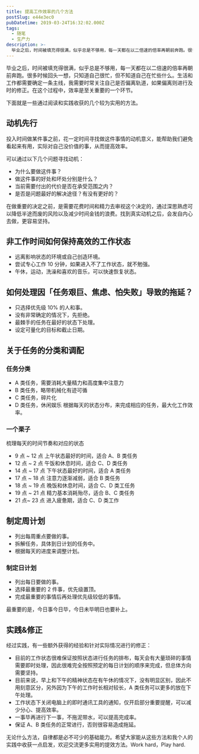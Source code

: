 ```yaml
---
title: 提高工作效率的几个方法
postSlug: e44e3ec0
pubDatetime: 2019-03-24T16:32:02.000Z
tags:
  - 随笔
  - 生产力
description: >-
  毕业之后，时间被填充得很满，似乎总是不够用，每一天都在以二倍速的倍率再朝前奔跑。很多时候回头一想，只知道自己很忙，但不知道自己在忙些什么。生活和工作都需要确定一条主线，我需要时常关注自己是否偏离轨道，如果偏离则进行及时的修正。在这个过程中，效率是至关重要的一个环节。
---
```


毕业之后，时间被填充得很满，似乎总是不够用，每一天都在以二倍速的倍率再朝前奔跑。很多时候回头一想，只知道自己很忙，但不知道自己在忙些什么。生活和工作都需要确定一条主线，我需要时常关注自己是否偏离轨道，如果偏离则进行及时的修正。在这个过程中，效率是至关重要的一个环节。

<!-- more -->

下面就是一些通过阅读和实践收获的几个较为实用的方法。

## 动机先行

投入时间做某件事之前，花一定时间寻找做这件事情的动机意义，能帮助我们避免看起来有用，实际对自己没价值的事，从而提高效率。

可以通过以下几个问题寻找动机：

- 为什么要做这件事？
- 做这件事的好处和坏处分别是什么？
- 当前需要付出的代价是否在承受范围之内？
- 是否是问题最好的解决途径？有没有更好的？

在做重要的决定之前，是需要花费时间和精力去审视这个决定的，通过深思熟虑可以降低半途而废的风险以及减少时间金钱的浪费。找到真实动机之后，会发自内心去做，更容易坚持。

## 非工作时间如何保持高效的工作状态

- 远离影响状态的环境或自己创造环境。
- 尝试专心工作 10 分钟，如果进入不了工作状态，就不勉强。
- 午休，运动，洗澡和喜欢的音乐，可以快速恢复状态。

## 如何处理因「任务艰巨、焦虑、怕失败」导致的拖延？

- 只选择优先级 10% 的人和事。
- 没有非常确定的情况下，先拒绝。
- 最棘手的任务在最好的状态下处理。
- 设定可量化的目标和截止日期。

## 关于任务的分类和调配

### 任务分类

- A 类任务，需要消耗大量精力和高度集中注意力
- B 类任务，略带机械化有迹可循
- C 类任务，碎片化
- D 类任务，休闲娱乐
  根据每天的状态分布，来完成相应的任务，最大化工作效率。

### 一个栗子

梳理每天的时间节奏和对应的状态

- 9 点 ~ 12 点 上午状态最好的时间，适合 A、B 类任务
- 12 点 ~ 2 点 午饭和休息时间，适合 C、D 类任务
- 14 点 ~ 17 点 下午状态最好的时间，适合 A 类任务
- 17 点 ~ 18 点 注意力逐渐减弱，适合 B 类任务
- 18 点 ~ 19 点 晚饭和休息时间，适合 C、D 类工任务
- 19 点 ~ 21 点 精力基本消耗殆尽，适合 B、C 类任务
- 21 点~ 23 点 进入疲惫期，适合 C、D 类工作

## 制定周计划

- 列出每周重点要做的事。
- 拆解任务，具体到日计划的任务中。
- 根据每天的进度来调整计划。

### 制定日计划

- 列出每日要做的事。
- 选择最重要的 2 件事，优先级置顶。
- 完成最重要的事情后再处理优先级较低的事情。

最重要的是，今日事今日毕，今日未毕明日也要补上。

## 实践&修正

经过实践，有一些额外获得的经验和针对实际情况进行的修正：

- 目前的工作状态很难保证按照状态进行任务的排布，每天会有大量琐碎的事情需要即时处理，因此很难完全按照预定的每日计划的顺序来完成，但总体方向需要坚持。
- 目前来说，早上和下午的精神状态在有午休的情况下，没有明显区别，因此不用刻意区分，另外因为下午的工作时长相对较长，A 类任务可以更多的放在下午处理。
- 工作状态下关闭电脑上的即时通讯工具的通知，仅开启部分重要提醒，可以减少分心、提高效率。
- 一事毕再进行下一事，不拖泥带水，可以提高完成率。
- 保证 A、B 类任务的正常进行，否则很容易造成拖延。

无论什么方法，自律都是必不可少的基础能力。希望大家能从这些方法和我个人的实践中收获一点启发，欢迎交流更多实用的提效方法。Work hard，Play hard.
